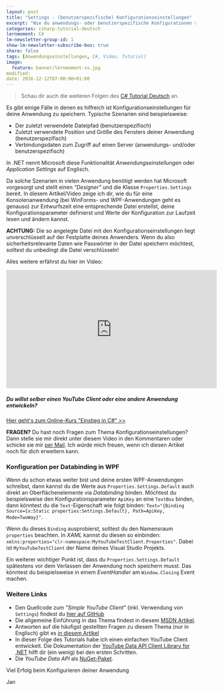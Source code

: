 ```yaml
---
layout: post
title: "Settings - (benutzerspezifische) Konfigurationseinstellungen"
excerpt: "Wie du anwendungs- oder benutzerspezifische Konfigurationen speichern und laden kannst."
categories: csharp-tutorial-deutsch
lernmoment: C#
lm-newsletter-group-id: 1
show-lm-newsletter-subscribe-box: true
share: false
tags: [Anwendungseinstellungen, C#, Video, Tutorial]
image:
  feature: banner/lernmoment-vs.jpg
modified:
date: 2016-12-12T07:00:00+01:00
---
```


> Schau dir auch die weiteren Folgen des [C# Tutorial Deutsch](/csharp-tutorial-deutsch/) an.

Es gibt einige Fälle in denen es hilfreich ist Konfigurationseinstellungen für deine Anwendung zu speichern. Typische Szenarien sind beispielsweise:

 - Der zuletzt verwendete Dateipfad (benutzerspezifisch)
 - Zuletzt verwendete Position und Größe des Fensters deiner Anwendung (benutzerspezifisch)
 - Verbindungsdaten zum Zugriff auf einen Server (anwendungs- und/oder benutzerspezifisch)

In .NET nennt Microsoft diese Funktionalität *Anwendungseinstellungen* oder *Application Settings* auf Englisch.

Da solche Szenarien in vielen Anwendung benötigt werden hat Microsoft vorgesorgt und stellt einen *"Designer"* und die Klasse `Properties.Settings` bereit. In diesem Artikel/Video zeige ich dir, wie du für eine Konsolenanwendung (bei WinForms- und WPF-Anwendungen geht es genauso) zur Entwurfszeit eine entsprechende Datei erstellst, deine Konfigurationsparameter definierst und Werte der Konfiguration zur Laufzeit lesen und ändern kannst.

**ACHTUNG:** Die so angelegte Datei mit den Konfigurationseinstellungen liegt unverschlüsselt auf der Festplatte deines Anwenders. Wenn du also sicherheitsrelevante Daten wie Passwörter in der Datei speichern möchtest, solltest du unbedingt die Datei verschlüsseln! 

Alles weitere erfährst du hier im Video:

<iframe width="560" height="315" src="https://www.youtube-nocookie.com/embed/2HDA11673pU" frameborder="0" allow="encrypted-media" allowfullscreen></iframe>

<div class="subscribe-notice">
<h5>Du willst selber einen YouTube Client oder eine andere Anwendung entwickeln?</h5>
<a markdown="0" href="https://www.udemy.com/course/einstieg-in-csharp-software-programmieren-wie-ein-profi/?couponCode=CS_95-0420_EXISTING" class="notice-button">Hier geht's zum Online-Kurs "Einstieg in C#" >></a>
</div>

**FRAGEN?** Du hast noch Fragen zum Thema Konfigurationseinstellungen? Dann stelle sie mir direkt unter diesem Video in den Kommentaren oder schicke sie mir [per Mail](mailto:jan@lernmoment,de). Ich würde mich freuen, wenn ich diesen Artikel noch für dich erweitern kann.

### Konfiguration per Databinding in WPF

Wenn du schon etwas weiter bist und deine ersten WPF-Anwendungen schreibst, dann kannst du die Werte aus `Properties.Settings.Default` auch direkt an Oberflächenelemente via *Databinding* binden. Möchtest du beispielsweise den Konfigurationsparameter `ApiKey` an eine `TextBox` binden, dann könntest du die `Text`-Eigenschaft wie folgt binden: `Text="{Binding Source={x:Static properties:Settings.Default}, Path=ApiKey, Mode=TwoWay}"`.

Wenn du dieses `Binding` ausprobierst, solltest du den Namensraum `properties` beachten. In *XAML* kannst du diesen so einbinden: `xmlns:properties="clr-namespace:MyYouTubeTestClient.Properties"`. Dabei ist `MyYouTubeTestClient` der Name deines Visual Studio Projekts.

Ein weiterer wichtiger Punkt ist, dass du `Properties.Settings.Default` spätestens vor dem Verlassen der Anwendung noch speichern musst. Das könntest du beispielsweise in einem *EventHandler* am `Window.Closing` Event machen. 

### Weitere Links

 - Den Quellcode zum *"Simple YouTube Client"* (inkl. Verwendung von `Settings`) findest du [hier auf GitHub](https://github.com/LernMoment/simple-youtube-client/)
 - Die allgemeine Einführung in das Thema findest in diesem [MSDN Artikel](https://msdn.microsoft.com/de-de/library/a65txexh.aspx).
 - Antworten auf die häufigst gestellten Fragen zu diesem Thema (nur in Englisch) gibt es [in diesem Artikel](https://blogs.msdn.microsoft.com/rprabhu/2005/06/29/client-settings-faq/)
 - In dieser Folge des Tutorials habe ich einen einfachen YouTube Client entwickelt. Die Dokumentation der [YouTube Data API Client Library for .NET](https://developers.google.com/api-client-library/dotnet/apis/youtube/v3) hilft dir (ein wenig) bei den ersten Schritten.
 - Die *YouTube Data API* als [NuGet-Paket](https://www.nuget.org/packages/Google.Apis.YouTube.v3/).

Viel Erfolg beim Konfigurieren deiner Anwendung

Jan
